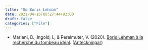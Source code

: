 ```yaml
---
title: "Om Boris Lehman"
date: 2021-04-16T00:27:44+02:00
draft: false
categories: ["Film"]
---
```


* Mariani, D., Ingold, I., & Perelmuter, V. (2020). [Boris Lehman à la recherche
  du tombeau idéal](https://archive.fo/7Ss2O). ([Anteckningar](https://github.com/jfrogren/bibnotes/blob/master/mariani2020.md))

